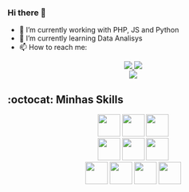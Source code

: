 ### Hi there 👋

<!--
**luucasfreitas/luucasfreitas** is a ✨ _special_ ✨ repository because its `README.md` (this file) appears on your GitHub profile.

Here are some ideas to get you started:

- 🔭 I’m currently working with PHP, JS and Python.
- 🌱 I’m currently learning Data Analisys.
- 👯 I’m looking to collaborate on ...
- 🤔 I’m looking for help with ...
- 💬 Ask me about ...
- 📫 How to reach me: ...
- 😄 Pronouns: ...
- ⚡ Fun fact: ...
-->

- 🔭 I’m currently working with PHP, JS and Python
- 🌱 I’m currently learning Data Analisys
- 📫 How to reach me: 
<div align="center"> 
   <a href="https://www.linkedin.com/in/lucasfreitascj/" target="_blank"><img src="https://img.shields.io/badge/-LinkedIn-%230077B5?style=for-the-badge&logo=linkedin&logoColor=white" target="_blank" </a> 
  <a href = "mailto:lucasfreitascj@hotmail.com"><img src="https://img.shields.io/badge/-Gmail-%23333?style=for-the-badge&logo=gmail&logoColor=white" target="_blank"></a>
</div>

<div align="center">
   <img src="https://github-readme-stats.vercel.app/api?username=luucasfreitas&theme=gotham&include_all_commits=true&count_private=true&show_icons=true"/>
<!--    <img src="https://github-readme-stats.vercel.app/api/top-langs/?username=luucasfreitas&layout=compact&langs_count=7&theme=gotham&count_private=true"/> -->
</div>
   
## :octocat: Minhas Skills
 
<div align='center'>
   <img src="https://cdn.jsdelivr.net/gh/devicons/devicon/icons/html5/html5-original.svg" width="45" height="45"/>
   <img src="https://cdn.jsdelivr.net/gh/devicons/devicon/icons/css3/css3-original.svg" width="45" height="45"/>
   <img src="https://cdn.jsdelivr.net/gh/devicons/devicon/icons/bootstrap/bootstrap-original.svg" width="45" height="45"/>
   <br />
   <img src="https://cdn.jsdelivr.net/gh/devicons/devicon/icons/php/php-original.svg" width="45" height="45"/>
   <img src="https://cdn.jsdelivr.net/gh/devicons/devicon/icons/python/python-original.svg" width="45" height="45"/>
   <img src="https://cdn.jsdelivr.net/gh/devicons/devicon/icons/javascript/javascript-original.svg" width="45" height="45"/>
   <br />
   <img src="https://cdn.jsdelivr.net/gh/devicons/devicon/icons/mysql/mysql-original.svg" width="45" height="45"/>
   <img src="https://cdn.jsdelivr.net/gh/devicons/devicon/icons/postgresql/postgresql-original.svg" width="45" height="45"/>    
   <img src="https://cdn.jsdelivr.net/gh/devicons/devicon/icons/selenium/selenium-original.svg" width="45" height="45"/>
   <img src="https://cdn.jsdelivr.net/gh/devicons/devicon/icons/vscode/vscode-original.svg" width="45" height="45"/>
</div>    

   

